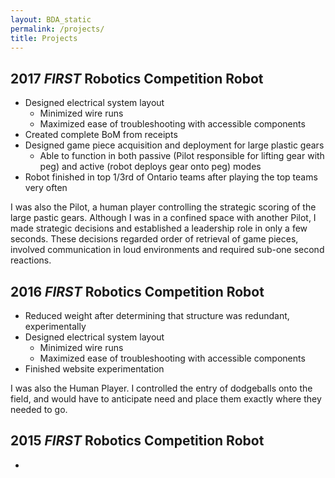 ```yaml
---
layout: BDA_static
permalink: /projects/
title: Projects
---
```

## 2017 *FIRST* Robotics Competition Robot
- Designed electrical system layout
	- Minimized wire runs
	- Maximized ease of troubleshooting with accessible components
- Created complete BoM from receipts
- Designed game piece acquisition and deployment for large plastic gears
	- Able to function in both passive (Pilot responsible for lifting gear with peg) and active (robot deploys gear onto peg) modes
- Robot finished in top 1/3rd of Ontario teams after playing the top teams very often

I was also the Pilot, a human player controlling the strategic scoring of the large pastic gears. Although I was in a confined space with another Pilot, I made strategic decisions and established a leadership role in only a few seconds. These decisions regarded order of retrieval of game pieces, involved communication in loud environments and required sub-one second reactions.

## 2016 *FIRST* Robotics Competition Robot
- Reduced weight after determining that structure was redundant, experimentally
- Designed electrical system layout
	- Minimized wire runs
	- Maximized ease of troubleshooting with accessible components
- Finished website experimentation 

I was also the Human Player. I controlled the entry of dodgeballs onto the field, and would have to anticipate need and place them exactly where they needed to go.

## 2015 *FIRST* Robotics Competition Robot
- 